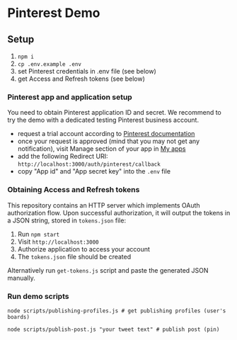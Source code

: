 # Pinterest Demo

## Setup

1. `npm i`
2. `cp .env.example .env`
3. set Pinterest credentials in .env file (see below)
4. get Access and Refresh tokens (see below)

### Pinterest app and application setup

You need to obtain Pinterest application ID and secret. We recommend to try the demo with a dedicated testing Pinterest business account.

- request a trial account according to [Pinterest documentation](https://developers.pinterest.com/docs/api/v5/#section/Requesting-Trial-Access)
- once your request is approved (mind that you may not get any notification), visit Manage section of your app in [My apps](https://developers.pinterest.com/apps/)
- add the following Redirect URI: `http://localhost:3000/auth/pinterest/callback`
- copy "App id" and "App secret key" into the `.env` file

### Obtaining Access and Refresh tokens

This repository contains an HTTP server which implements OAuth authorization flow. Upon successful authorization, it will output the tokens in a JSON string, stored in `tokens.json` file:

1. Run `npm start`
2. Visit `http://localhost:3000`
3. Authorize application to access your account
4. The `tokens.json` file should be created

Alternatively run `get-tokens.js` script and paste the generated JSON manually.

### Run demo scripts

```shell
node scripts/publishing-profiles.js # get publishing profiles (user's boards)

node scripts/publish-post.js "your tweet text" # publish post (pin)
```
